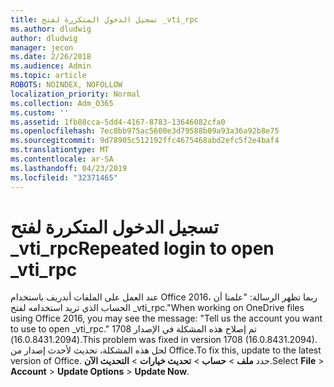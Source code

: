 ```yaml
---
title: تسجيل الدخول المتكررة لفتح _vti_rpc
ms.author: dludwig
author: dludwig
manager: jecon
ms.date: 2/26/2018
ms.audience: Admin
ms.topic: article
ROBOTS: NOINDEX, NOFOLLOW
localization_priority: Normal
ms.collection: Adm_O365
ms.custom: ''
ms.assetid: 1fb88cca-5dd4-4167-8783-13646082cfa0
ms.openlocfilehash: 7ec0bb975ac5600e3d79588b09a93a36a92b8e75
ms.sourcegitcommit: 9d78905c512192ffc4675468abd2efc5f2e4baf4
ms.translationtype: MT
ms.contentlocale: ar-SA
ms.lasthandoff: 04/23/2019
ms.locfileid: "32371465"
---
```

# <a name="repeated-login-to-open-vtirpc"></a><span data-ttu-id="cb989-102">تسجيل الدخول المتكررة لفتح _vti_rpc</span><span class="sxs-lookup"><span data-stu-id="cb989-102">Repeated login to open _vti_rpc</span></span>

<span data-ttu-id="cb989-103">عند العمل على الملفات أندريف باستخدام Office 2016، ربما تظهر الرسالة: "علمنا أن الحساب الذي تريد استخدامه لفتح _vti_rpc."</span><span class="sxs-lookup"><span data-stu-id="cb989-103">When working on OneDrive files using Office 2016, you may see the message: "Tell us the account you want to use to open _vti_rpc."</span></span> <span data-ttu-id="cb989-104">تم إصلاح هذه المشكلة في الإصدار 1708 (16.0.8431.2094).</span><span class="sxs-lookup"><span data-stu-id="cb989-104">This problem was fixed in version 1708 (16.0.8431.2094).</span></span> <span data-ttu-id="cb989-105">لحل هذه المشكلة، تحديث لأحدث إصدار من Office.</span><span class="sxs-lookup"><span data-stu-id="cb989-105">To fix this, update to the latest version of Office.</span></span> <span data-ttu-id="cb989-106">حدد **ملف** \> **حساب** \> **تحديث خيارات** \> **التحديث الآن**.</span><span class="sxs-lookup"><span data-stu-id="cb989-106">Select **File** \> **Account** \> **Update Options** \> **Update Now**.</span></span>
  

